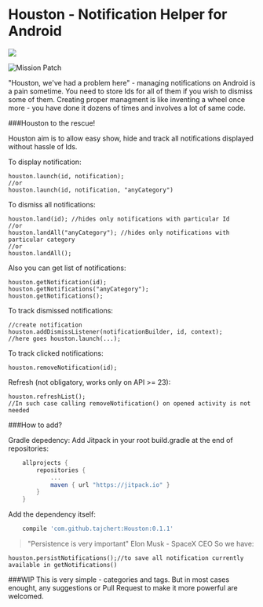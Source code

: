 # Houston - Notification Helper for Android
[![](https://jitpack.io/v/tajchert/Houston.svg)](https://jitpack.io/#tajchert/Houston)

![Mission Patch](https://raw.githubusercontent.com/tajchert/Houston/master/img/icon_library.jpg)

"Houston, we've had a problem here" - managing notifications on Android is a pain sometime. You need to store Ids for all of them if you wish to dismiss some of them. Creating proper managment is like inventing a wheel once more - you have done it dozens of times and involves a lot of same code.

###Houston to the rescue!

Houston aim is to allow easy show, hide and track all notifications displayed without hassle of Ids.



To display notification:
```
houston.launch(id, notification);
//or
houston.launch(id, notification, "anyCategory")
```

To dismiss all notifications:

```
houston.land(id); //hides only notifications with particular Id
//or
houston.landAll("anyCategory"); //hides only notifications with particular category
//or
houston.landAll();
```

Also you can get list of notifications:
```
houston.getNotification(id);
houston.getNotifications("anyCategory");
houston.getNotifications();
```

To track dismissed notifications:
```
//create notification
houston.addDismissListener(notificationBuilder, id, context);
//here goes houston.launch(...);
```

To track clicked notifications:
```
houston.removeNotification(id);
```


Refresh (not obligatory, works only on API >= 23):
```
houston.refreshList();
//In such case calling removeNotification() on opened activity is not needed
```

###How to add?

Gradle depedency:
Add Jitpack in your root build.gradle at the end of repositories:
```gradle
	allprojects {
		repositories {
			...
			maven { url "https://jitpack.io" }
		}
	}
```
Add the dependency itself:
```gradle
    compile 'com.github.tajchert:Houston:0.1.1'
```

>"Persistence is very important" Elon Musk - SpaceX CEO
So we have:
```
houston.persistNotifications();//to save all notification currently available in getNotifications()
```

###WIP
This is very simple - categories and tags. But in most cases enought, any suggestions or Pull Request to make it more powerful are welcomed.
